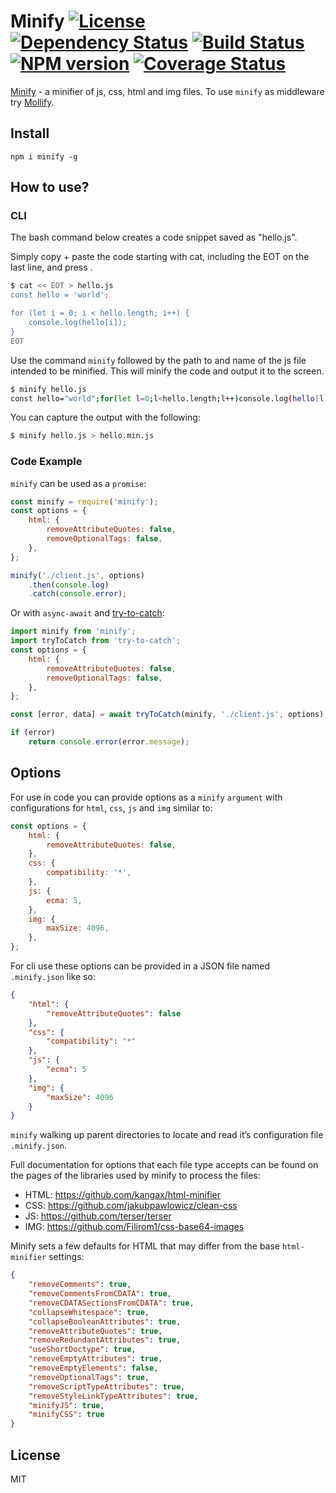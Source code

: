 # Minify [![License][LicenseIMGURL]][LicenseURL] [![Dependency Status][DependencyStatusIMGURL]][DependencyStatusURL] [![Build Status][BuildStatusIMGURL]][BuildStatusURL] [![NPM version][NPMIMGURL]][NPMURL] [![Coverage Status][CoverageIMGURL]][CoverageURL]

[NPMIMGURL]: https://img.shields.io/npm/v/minify.svg?style=flat
[BuildStatusURL]: https://github.com/coderaiser/minify/actions
[BuildStatusIMGURL]: https://github.com/coderaiser/minify/workflows/CI/badge.svg
[DependencyStatusIMGURL]: https://img.shields.io/david/coderaiser/minify.svg?style=flat
[LicenseIMGURL]: https://img.shields.io/badge/license-MIT-317BF9.svg?style=flat
[NPM_INFO_IMG]: https://nodei.co/npm/minify.png?stars
[NPMURL]: http://npmjs.org/package/minify
[LicenseURL]: https://tldrlegal.com/license/mit-license "MIT License"
[DependencyStatusURL]: https://david-dm.org/coderaiser/minify "Dependency Status"
[CoverageURL]: https://coveralls.io/github/coderaiser/minify?branch=master
[CoverageIMGURL]: https://coveralls.io/repos/coderaiser/minify/badge.svg?branch=master&service=github

[Minify](http://coderaiser.github.io/minify "Minify") - a minifier of js, css, html and img files.
To use `minify` as middleware try [Mollify](https://github.com/coderaiser/node-mollify "Mollify").

## Install

```
npm i minify -g
```

## How to use?

### CLI

The bash command below creates a code snippet saved as "hello.js".

Simply copy + paste the code starting with cat, including the EOT on the last line, and press <enter>.

```sh
$ cat << EOT > hello.js
const hello = 'world';

for (let i = 0; i < hello.length; i++) {
    console.log(hello[i]);
}
EOT
```

Use the command `minify` followed by the path to and name of the js file intended to be minified. This will minify the code and output it to the screen.

```sh
$ minify hello.js
const hello="world";for(let l=0;l<hello.length;l++)console.log(hello[l]);
```

You can capture the output with the following:

```sh
$ minify hello.js > hello.min.js
```

### Code Example

`minify` can be used as a `promise`:

```js
const minify = require('minify');
const options = {
    html: {
        removeAttributeQuotes: false,
        removeOptionalTags: false,
    },
};

minify('./client.js', options)
    .then(console.log)
    .catch(console.error);

```

Or with `async-await` and [try-to-catch](https://github.com/coderaiser/try-to-catch):

```js
import minify from 'minify';
import tryToCatch from 'try-to-catch';
const options = {
    html: {
        removeAttributeQuotes: false,
        removeOptionalTags: false,
    },
};

const [error, data] = await tryToCatch(minify, './client.js', options);

if (error)
    return console.error(error.message);
```

## Options

For use in code you can provide options as a `minify` `argument` with configurations for `html`, `css`, `js` and `img` similar to:

```js
const options = {
    html: {
        removeAttributeQuotes: false,
    },
    css: {
        compatibility: '*',
    },
    js: {
        ecma: 5,
    },
    img: {
        maxSize: 4096,
    },
};
```

For cli use these options can be provided in a JSON file named `.minify.json` like so: 

```json
{
    "html": {
        "removeAttributeQuotes": false
    },
    "css": {
        "compatibility": "*"
    },
    "js": {
        "ecma": 5
    },
    "img": {
        "maxSize": 4096
    }
}
```
`minify` walking up parent directories to locate and read it’s configuration file `.minify.json`.  

Full documentation for options that each file type accepts can be found on the pages of the libraries used by minify to process the files:

- HTML: https://github.com/kangax/html-minifier
- CSS: https://github.com/jakubpawlowicz/clean-css
- JS: https://github.com/terser/terser
- IMG: https://github.com/Filirom1/css-base64-images

Minify sets a few defaults for HTML that may differ from the base `html-minifier` settings:

```json
{
    "removeComments": true,
    "removeCommentsFromCDATA": true,
    "removeCDATASectionsFromCDATA": true,
    "collapseWhitespace": true,
    "collapseBooleanAttributes": true,
    "removeAttributeQuotes": true,
    "removeRedundantAttributes": true,
    "useShortDoctype": true,
    "removeEmptyAttributes": true,
    "removeEmptyElements": false,
    "removeOptionalTags": true,
    "removeScriptTypeAttributes": true,
    "removeStyleLinkTypeAttributes": true,
    "minifyJS": true,
    "minifyCSS": true
}
```

## License

MIT
